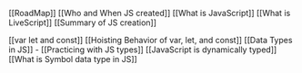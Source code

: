 [[RoadMap]]
[[Who and When JS created]]
[[What is JavaScript]]
[[What is LiveScript]]
[[Summary of JS creation]]

[[var let and const]]
[[Hoisting Behavior of var, let, and const]]
[[Data Types in JS]] - [[Practicing with JS types]]
[[JavaScript is dynamically typed]]
[[What is Symbol data type in JS]]
